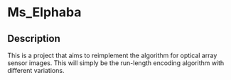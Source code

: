 # Ms_Elphaba

## Description

This is a project that aims to reimplement the algorithm for optical array sensor images.
This will simply be the run-length encoding algorithm with different variations.

